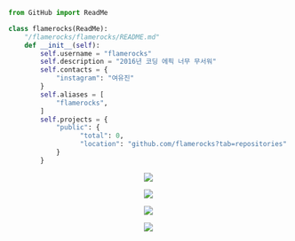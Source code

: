 ```py
from GitHub import ReadMe

class flamerocks(ReadMe):
    "/flamerocks/flamerocks/README.md"
    def __init__(self):
        self.username = "flamerocks"
        self.description = "2016년 코딩 에픽 너무 무서워"
        self.contacts = {
            "instagram": "여유진"
        }
        self.aliases = [
            "flamerocks",
        ]
        self.projects = {
            "public": {
                  "total": 0,
                  "location": "github.com/flamerocks?tab=repositories"
            }
        }
```

<p align="center">  
<img src="https://visitcount.itsvg.in/api?id=flamerocks&icon=2&color=8">
</p>

<p align="center">  
<img src="https://github-readme-stats.vercel.app/api?username=flamerocks&theme=gotham&hide_border=false&include_all_commits=false&count_private=false">
</p>
<p align="center">
<img src="https://github-readme-streak-stats.herokuapp.com/?user=flamerocks&theme=gotham&hide_border=false">
</p>
<p align="center">  
<img src="https://github-readme-stats.vercel.app/api/top-langs/?username=flamerocks&theme=gotham&hide_border=false&include_all_commits=false&count_private=false&layout=compact">
</p>

